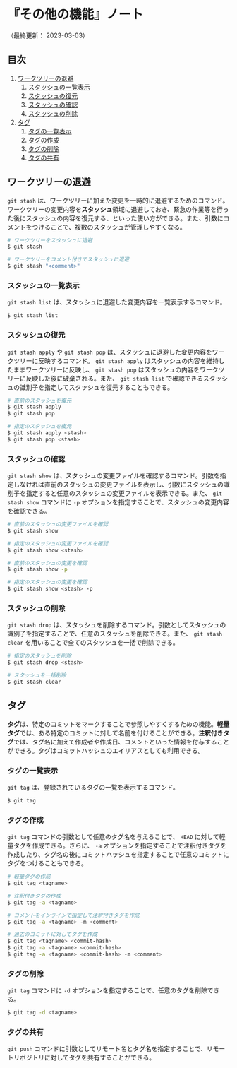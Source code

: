 # 『その他の機能』ノート

（最終更新： 2023-03-03）


## 目次

1. [ワークツリーの退避](#ワークツリーの退避)
	1. [スタッシュの一覧表示](#スタッシュの一覧表示)
	1. [スタッシュの復元](#スタッシュの復元)
	1. [スタッシュの確認](#スタッシュの確認)
	1. [スタッシュの削除](#スタッシュの削除)
1. [タグ](#タグ)
	1. [タグの一覧表示](#タグの一覧表示)
	1. [タグの作成](#タグの作成)
	1. [タグの削除](#タグの削除)
	1. [タグの共有](#タグの共有)


## ワークツリーの退避

`git stash` は、ワークツリーに加えた変更を一時的に退避するためのコマンド。ワークツリーの変更内容を**スタッシュ**領域に退避しておき、緊急の作業等を行った後にスタッシュの内容を復元する、といった使い方ができる。また、引数にコメントをつけることで、複数のスタッシュが管理しやすくなる。

```sh
# ワークツリーをスタッシュに退避
$ git stash

# ワークツリーをコメント付きでスタッシュに退避
$ git stash "<comment>"
```

### スタッシュの一覧表示

`git stash list` は、スタッシュに退避した変更内容を一覧表示するコマンド。

```sh
$ git stash list
```

### スタッシュの復元

`git stash apply` や `git stash pop` は、スタッシュに退避した変更内容をワークツリーに反映するコマンド。 `git stash apply` はスタッシュの内容を維持したままワークツリーに反映し、 `git stash pop` はスタッシュの内容をワークツリーに反映した後に破棄される。また、 `git stash list` で確認できるスタッシュの識別子を指定してスタッシュを復元することもできる。


```sh
# 直前のスタッシュを復元
$ git stash apply
$ git stash pop

# 指定のスタッシュを復元
$ git stash apply <stash>
$ git stash pop <stash>
```

### スタッシュの確認

`git stash show` は、スタッシュの変更ファイルを確認するコマンド。引数を指定しなければ直前のスタッシュの変更ファイルを表示し、引数にスタッシュの識別子を指定すると任意のスタッシュの変更ファイルを表示できる。また、 `git stash show` コマンドに `-p` オプションを指定することで、スタッシュの変更内容を確認できる。

```sh
# 直前のスタッシュの変更ファイルを確認
$ git stash show

# 指定のスタッシュの変更ファイルを確認
$ git stash show <stash>

# 直前のスタッシュの変更を確認
$ git stash show -p

# 指定のスタッシュの変更を確認
$ git stash show <stash> -p
```

### スタッシュの削除

`git stash drop` は、スタッシュを削除するコマンド。引数としてスタッシュの識別子を指定することで、任意のスタッシュを削除できる。また、 `git stash clear` を用いることで全てのスタッシュを一括で削除できる。


```sh
# 指定のスタッシュを削除
$ git stash drop <stash>

# スタッシュを一括削除
$ git stash clear
```


## タグ

**タグ**は、特定のコミットをマークすることで参照しやすくするための機能。**軽量タグ**では、ある特定のコミットに対して名前を付けることができる。**注釈付きタグ**では、タグ名に加えて作成者や作成日、コメントといった情報を付与することができる。タグはコミットハッシュのエイリアスとしても利用できる。

### タグの一覧表示

`git tag` は、登録されているタグの一覧を表示するコマンド。

```sh
$ git tag
```

### タグの作成

`git tag` コマンドの引数として任意のタグ名を与えることで、 `HEAD` に対して軽量タグを作成できる。さらに、 `-a` オプションを指定することで注釈付きタグを作成したり、タグ名の後にコミットハッシュを指定することで任意のコミットにタグをつけることもできる。

```sh
# 軽量タグの作成
$ git tag <tagname>

# 注釈付きタグの作成
$ git tag -a <tagname>

# コメントをインラインで指定して注釈付きタグを作成
$ git tag -a <tagname> -m <comment>

# 過去のコミットに対してタグを作成
$ git tag <tagname> <commit-hash>
$ git tag -a <tagname> <commit-hash>
$ git tag -a <tagname> <commit-hash> -m <comment>
```

### タグの削除

`git tag` コマンドに `-d` オプションを指定することで、任意のタグを削除できる。

```sh
$ git tag -d <tagname>
```

### タグの共有

`git push` コマンドに引数としてリモート名とタグ名を指定することで、リモートリポジトリに対してタグを共有することができる。
